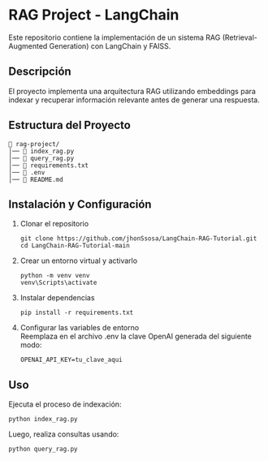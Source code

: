 # RAG Project - LangChain

Este repositorio contiene la implementación de un sistema RAG (Retrieval-Augmented Generation) con LangChain y FAISS.

## Descripción
El proyecto implementa una arquitectura RAG utilizando embeddings para indexar y recuperar información relevante antes de generar una respuesta.

## Estructura del Proyecto
```
📁 rag-project/
│── 📄 index_rag.py
│── 📄 query_rag.py
│── 📄 requirements.txt
│── 📄 .env
│── 📄 README.md
```

## Instalación y Configuración

1. Clonar el repositorio
   ```
   git clone https://github.com/jhonSsosa/LangChain-RAG-Tutorial.git
   cd LangChain-RAG-Tutorial-main
   ```

2. Crear un entorno virtual y activarlo
   ```
   python -m venv venv
   venv\Scripts\activate
   ```

3. Instalar dependencias
   ```
   pip install -r requirements.txt
   ```

4. Configurar las variables de entorno  
   Reemplaza en el archivo .env la clave OpenAI generada del siguiente modo:
   ```
   OPENAI_API_KEY=tu_clave_aqui
   ```

## Uso
Ejecuta el proceso de indexación:
```
python index_rag.py
```
Luego, realiza consultas usando:
```
python query_rag.py
```

